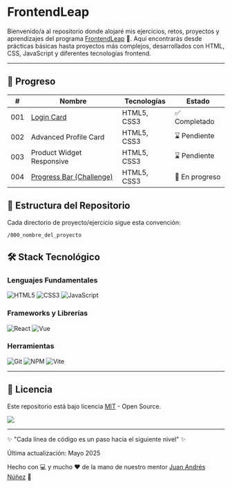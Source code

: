 # FrontendLeap
Bienvenido/a al repositorio donde alojaré mis ejercicios, retos, proyectos y aprendizajes del programa [FrontendLeap](https://frontendleap.com/) 🚀. Aquí encontrarás desde prácticas básicas hasta proyectos más complejos, desarrollados con HTML, CSS, JavaScript y diferentes tecnologías frontend.

---
## 📅 Progreso
| #   | Nombre                                                               | Tecnologías | Estado         |
|-----|----------------------------------------------------------------------|-------------|----------------|
| 001 | [Login Card](https://henmore.github.io/FrontendLeap/001_login_card/) | HTML5, CSS3 | ✅ Completado   |
| 002 | Advanced Profile Card                                                | HTML5, CSS3 | ⌛ Pendiente    |
| 003 | Product Widget Responsive                                            | HTML5, CSS3 | ⌛ Pendiente    |
| 004 | [Progress Bar (Challenge)](https://henmore.github.io/FrontendLeap/004_progress_bar_challenge/)                                         | HTML5, CSS3 | 🚧 En progreso |

## 📌 Estructura del Repositorio
Cada directorio de proyecto/ejercicio sigue esta convención:
````
/000_nombre_del_proyecto
````

## 🛠 Stack Tecnológico
### Lenguajes Fundamentales
![HTML5](https://img.shields.io/badge/-HTML5-E34F26?logo=html5&logoColor=white)
![CSS3](https://img.shields.io/badge/-CSS3-1572B6?logo=css3&logoColor=white)
![JavaScript](https://img.shields.io/badge/-JavaScript-F7DF1E?logo=javascript&logoColor=black)

### Frameworks y Librerías
![React](https://img.shields.io/badge/-React-61DAFB?logo=react&logoColor=black)
![Vue](https://img.shields.io/badge/-Vue.js-4FC08D?logo=vuedotjs&logoColor=white)

### Herramientas
![Git](https://img.shields.io/badge/-Git-F05032?logo=git&logoColor=white)
![NPM](https://img.shields.io/badge/-NPM-CB3837?logo=npm&logoColor=white)
![Vite](https://img.shields.io/badge/-Vite-646CFF?logo=vite&logoColor=white)

---
## 📜 Licencia
Este repositorio está bajo licencia [MIT](https://opensource.org/license/MIT) - Open Source.

![](https://img.shields.io/badge/License-MIT-yellow)

---
✨ "Cada línea de código es un paso hacia el siguiente nivel" ✨

Última actualización: Mayo 2025

Hecho con 💻 y mucho ❤️ de la mano de nuestro mentor [Juan Andrés Núñez](https://github.com/juanwmedia) 💪

